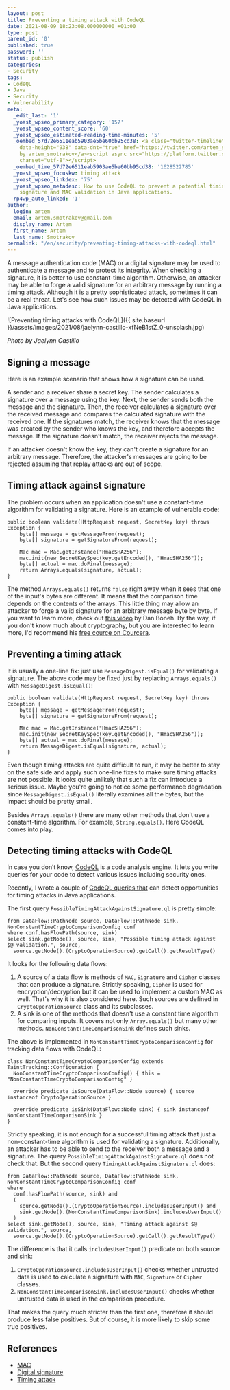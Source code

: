 ```yaml
---
layout: post
title: Preventing a timing attack with CodeQL
date: 2021-08-09 18:23:08.000000000 +01:00
type: post
parent_id: '0'
published: true
password: ''
status: publish
categories:
- Security
tags:
- CodeQL
- Java
- Security
- Vulnerability
meta:
  _edit_last: '1'
  _yoast_wpseo_primary_category: '157'
  _yoast_wpseo_content_score: '60'
  _yoast_wpseo_estimated-reading-time-minutes: '5'
  _oembed_57d72e6511eab5903ae5be60bb95cd38: <a class="twitter-timeline" data-width="625"
    data-height="938" data-dnt="true" href="https://twitter.com/artem_smotrakov?ref_src=twsrc%5Etfw">Tweets
    by artem_smotrakov</a><script async src="https://platform.twitter.com/widgets.js"
    charset="utf-8"></script>
  _oembed_time_57d72e6511eab5903ae5be60bb95cd38: '1628522785'
  _yoast_wpseo_focuskw: timing attack
  _yoast_wpseo_linkdex: '75'
  _yoast_wpseo_metadesc: How to use CodeQL to prevent a potential timing attack against
    signature and MAC validation in Java applications.
  rp4wp_auto_linked: '1'
author:
  login: artem
  email: artem.smotrakov@gmail.com
  display_name: Artem
  first_name: Artem
  last_name: Smotrakov
permalink: "/en/security/preventing-timing-attacks-with-codeql.html"
---
```

<!-- wp:paragraph -->

A message authentication code (MAC) or a digital signature may be used to authenticate a message and to protect its integrity. When checking a signature, it is better to use constant-time algorithm. Otherwise, an attacker may be able to forge a valid signature for an arbitrary message by running a timing attack. Although it is a pretty sophisticated attack, sometimes it can be a real threat. Let's see how such issues may be detected with CodeQL in Java applications.

<!-- /wp:paragraph -->

<!-- wp:image {"align":"center","id":4233,"sizeSlug":"full","linkDestination":"none"} -->

![Preventing timing attacks with CodeQL]({{ site.baseurl }}/assets/images/2021/08/jaelynn-castillo-xfNeB1stZ_0-unsplash.jpg)  

_Photo by Jaelynn Castillo_

<!-- /wp:image -->

<!-- wp:more -->  
<!--more-->  
<!-- /wp:more -->

<!-- wp:heading -->

## Signing a message

<!-- /wp:heading -->

<!-- wp:paragraph -->

Here is an example scenario that shows how a signature can be used.

<!-- /wp:paragraph -->

<!-- wp:paragraph -->

A sender and a receiver share a secret key. The sender calculates a signature over a message using the key. Next, the sender sends both the message and the signature. Then, the receiver calculates a signature over the received message and compares the calculated signature with the received one. If the signatures match, the receiver knows that the message was created by the sender who knows the key, and therefore accepts the message. If the signature doesn't match, the receiver rejects the message.

<!-- /wp:paragraph -->

<!-- wp:paragraph -->

If an attacker doesn't know the key, they can't create a signature for an arbitrary message. Therefore, the attacker's messages are going to be rejected assuming that replay attacks are out of scope.

<!-- /wp:paragraph -->

<!-- wp:heading -->

## Timing attack against signature

<!-- /wp:heading -->

<!-- wp:paragraph -->

The problem occurs when an application doesn't use a constant-time algorithm for validating a signature. Here is an example of vulnerable code:

<!-- /wp:paragraph -->

<!-- wp:code {"className":"console"} -->

```
public boolean validate(HttpRequest request, SecretKey key) throws Exception {
    byte[] message = getMessageFrom(request);
    byte[] signature = getSignatureFrom(request);

    Mac mac = Mac.getInstance("HmacSHA256");
    mac.init(new SecretKeySpec(key.getEncoded(), "HmacSHA256"));
    byte[] actual = mac.doFinal(message);
    return Arrays.equals(signature, actual);
}
```

<!-- /wp:code -->

<!-- wp:paragraph -->

The method `Arrays.equals()` returns `false` right away when it sees that one of the input's bytes are different. It means that the comparison time depends on the contents of the arrays. This little thing may allow an attacker to forge a valid signature for an arbitrary message byte by byte. If you want to learn more, check out [this video](https://www.coursera.org/lecture/crypto/timing-attacks-on-mac-verification-FHGW1) by Dan Boneh. By the way, if you don't know much about cryptography, but you are interested to learn more, I'd recommend his [free cource on Courcera](https://www.coursera.org/learn/crypto).

<!-- /wp:paragraph -->

<!-- wp:heading -->

## Preventing a timing attack

<!-- /wp:heading -->

<!-- wp:paragraph -->

It is usually a one-line fix: just use `MessageDigest.isEqual()` for validating a signature. The above code may be fixed just by replacing `Arrays.equals()` with `MessageDigest.isEqual()`:

<!-- /wp:paragraph -->

<!-- wp:code {"className":"console"} -->

```
public boolean validate(HttpRequest request, SecretKey key) throws Exception {
    byte[] message = getMessageFrom(request);
    byte[] signature = getSignatureFrom(request);

    Mac mac = Mac.getInstance("HmacSHA256");
    mac.init(new SecretKeySpec(key.getEncoded(), "HmacSHA256"));
    byte[] actual = mac.doFinal(message);
    return MessageDigest.isEqual(signature, actual);
}
```

<!-- /wp:code -->

<!-- wp:paragraph -->

Even though timing attacks are quite difficult to run, it may be better to stay on the safe side and apply such one-line fixes to make sure timing attacks are not possible. It looks quite unlikely that such a fix can introduce a serious issue. Maybe you're going to notice some performance degradation since `MessageDigest.isEqual()` literally examines all the bytes, but the impact should be pretty small.

<!-- /wp:paragraph -->

<!-- wp:paragraph -->

Besides `Arrays.equals()` there are many other methods that don't use a constant-time algorithm. For example, `String.equals()`. Here CodeQL comes into play.

<!-- /wp:paragraph -->

<!-- wp:heading -->

## Detecting timing attacks with CodeQL

<!-- /wp:heading -->

<!-- wp:paragraph -->

In case you don’t know, [CodeQL](https://securitylab.github.com/tools/codeql) is a code analysis engine. It lets you write queries for your code to detect various issues including security ones.

<!-- /wp:paragraph -->

<!-- wp:paragraph -->

Recently, I wrote a couple of [CodeQL queries that](https://github.com/github/codeql/pull/6006) can detect opportunities for timing attacks in Java applications.

<!-- /wp:paragraph -->

<!-- wp:paragraph -->

The first query `PossibleTimingAttackAgainstSignature.ql` is pretty simple:

<!-- /wp:paragraph -->

<!-- wp:code {"className":"console"} -->

```
from DataFlow::PathNode source, DataFlow::PathNode sink, NonConstantTimeCryptoComparisonConfig conf
where conf.hasFlowPath(source, sink)
select sink.getNode(), source, sink, "Possible timing attack against $@ validation.", source,
  source.getNode().(CryptoOperationSource).getCall().getResultType()
```

<!-- /wp:code -->

<!-- wp:paragraph -->

It looks for the following data flows:

<!-- /wp:paragraph -->

<!-- wp:list {"ordered":true} -->

1. A source of a data flow is methods of `MAC`, `Signature` and `Cipher` classes that can produce a signature. Strictly speaking, `Cipher` is used for encryption/decryption but it can be used to implement a custom MAC as well. That's why it is also considered here. Such sources are defined in `CryptoOperationSource` class and its subclasses.
2. A sink is one of the methods that doesn't use a constant time algorithm for comparing inputs. It covers not only `Array.equals()` but many other methods. `NonConstantTimeComparisonSink` defines such sinks.

<!-- /wp:list -->

<!-- wp:paragraph -->

The above is implemented in `NonConstantTimeCryptoComparisonConfig` for tracking data flows with CodeQL:

<!-- /wp:paragraph -->

<!-- wp:code {"className":"console"} -->

```
class NonConstantTimeCryptoComparisonConfig extends TaintTracking::Configuration {
  NonConstantTimeCryptoComparisonConfig() { this = "NonConstantTimeCryptoComparisonConfig" }

  override predicate isSource(DataFlow::Node source) { source instanceof CryptoOperationSource }

  override predicate isSink(DataFlow::Node sink) { sink instanceof NonConstantTimeComparisonSink }
}
```

<!-- /wp:code -->

<!-- wp:paragraph -->

Strictly speaking, it is not enough for a successful timing attack that just a non-constant-time algorithm is used for validating a signature. Additionally, an attacker has to be able to send to the receiver both a message and a signature. The query `PossibleTimingAttackAgainstSignature.ql` does not check that. But the second query `TimingAttackAgainstSignature.ql` does:

<!-- /wp:paragraph -->

<!-- wp:code {"className":"console"} -->

```
from DataFlow::PathNode source, DataFlow::PathNode sink, NonConstantTimeCryptoComparisonConfig conf
where
  conf.hasFlowPath(source, sink) and
  (
    source.getNode().(CryptoOperationSource).includesUserInput() and
    sink.getNode().(NonConstantTimeComparisonSink).includesUserInput()
  )
select sink.getNode(), source, sink, "Timing attack against $@ validation.", source,
  source.getNode().(CryptoOperationSource).getCall().getResultType()
```

<!-- /wp:code -->

<!-- wp:paragraph -->

The difference is that it calls `includesUserInput()` predicate on both source and sink:

<!-- /wp:paragraph -->

<!-- wp:list {"ordered":true} -->

1. `CryptoOperationSource.includesUserInput()` checks whether untrusted data is used to calculate a signature with `MAC`, `Signature` or `Cipher` classes.
2. `NonConstantTimeComparisonSink.includesUserInput()` checks whether untrusted data is used in the comparison procedure.

<!-- /wp:list -->

<!-- wp:paragraph -->

That makes the query much stricter than the first one, therefore it should produce less false positives. But of course, it is more likely to skip some true positives.

<!-- /wp:paragraph -->

<!-- wp:heading -->

## References

<!-- /wp:heading -->

<!-- wp:list -->

- [MAC](https://en.wikipedia.org/wiki/Message_authentication_code)
- [Digital signature](https://en.wikipedia.org/wiki/Digital_signature)
- [Timing attack](https://en.wikipedia.org/wiki/Timing_attack)

<!-- /wp:list -->

